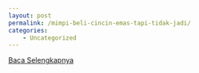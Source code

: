 ```yaml
---
layout: post
permalink: /mimpi-beli-cincin-emas-tapi-tidak-jadi/
categories:
    - Uncategorized
---
```


[Baca Selengkapnya](/02)